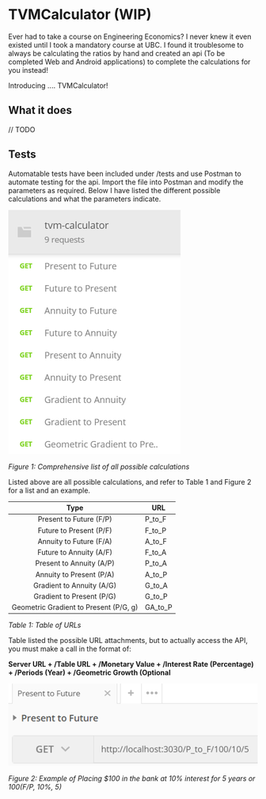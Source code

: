 # TVMCalculator (WIP)
Ever had to take a course on Engineering Economics? I never knew it even existed until I took a mandatory course at UBC. I found it troublesome to always be calculating the ratios by hand and created an api (To be completed Web and Android applications) to complete the calculations for you instead!

Introducing .... TVMCalculator!

## What it does
// TODO

## Tests
Automatable tests have been included under /tests and use Postman to automate testing for the api. Import the file into Postman and modify the parameters as required. Below I have listed the different possible calculations and what the parameters indicate. 

![List](images/list.png)

_Figure 1: Comprehensive list of all possible calculations_

Listed above are all possible calculations, and refer to Table 1 and Figure 2 for a list and an example.

|                  Type                  | URL     |
|:--------------------------------------:|---------|
| Present to Future (F/P)                | P_to_F  |
| Future to Present (P/F)                | F_to_P  |
| Annuity to Future (F/A)                | A_to_F  |
| Future to Annuity (A/F)                | F_to_A  |
| Present to Annuity (A/P)               | P_to_A  |
| Annuity to Present (P/A)               | A_to_P  |
| Gradient to Annuity (A/G)              | G_to_A  |
| Gradient to Present (P/G)              | G_to_P  |
| Geometric Gradient to Present (P/G, g) | GA_to_P |

_Table 1: Table of URLs_

Table listed the possible URL attachments, but to actually access the API, you must make a call in the format of:

**Server URL + /Table URL + /Monetary Value + /Interest Rate (Percentage) + /Periods (Year) + /Geometric Growth (Optional**

![Example URL](images/example.png)

_Figure 2: Example of Placing $100 in the bank at 10% interest for 5 years or 100(F/P, 10%, 5)_
